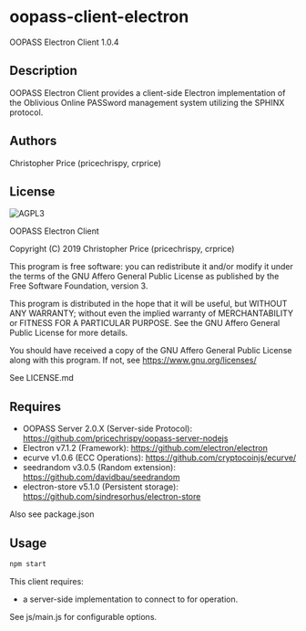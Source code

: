 # oopass-client-electron
OOPASS Electron Client 1.0.4

## Description
OOPASS Electron Client provides a client-side Electron implementation of the Oblivious Online PASSword management system utilizing the SPHINX protocol.

## Authors
Christopher Price (pricechrispy, crprice)

## License
![AGPL3](https://www.gnu.org/graphics/agplv3-with-text-162x68.png)

OOPASS Electron Client

Copyright (C) 2019  Christopher Price (pricechrispy, crprice)

This program is free software: you can redistribute it and/or modify it under the terms of the GNU Affero General Public License as published by the Free Software Foundation, version 3.

This program is distributed in the hope that it will be useful, but WITHOUT ANY WARRANTY; without even the implied warranty of MERCHANTABILITY or FITNESS FOR A PARTICULAR PURPOSE. See the GNU Affero General Public License for more details.

You should have received a copy of the GNU Affero General Public License along with this program. If not, see <https://www.gnu.org/licenses/>

See LICENSE.md

## Requires
* OOPASS Server 2.0.X (Server-side Protocol): https://github.com/pricechrispy/oopass-server-nodejs
* Electron v7.1.2 (Framework): https://github.com/electron/electron
* ecurve v1.0.6 (ECC Operations): https://github.com/cryptocoinjs/ecurve/
* seedrandom v3.0.5 (Random extension): https://github.com/davidbau/seedrandom
* electron-store v5.1.0 (Persistent storage): https://github.com/sindresorhus/electron-store

Also see package.json

## Usage
```bash
npm start
``` 

This client requires:
* a server-side implementation to connect to for operation.

See js/main.js for configurable options.
